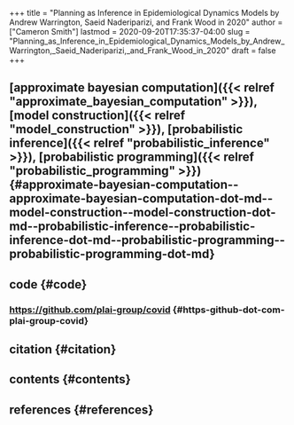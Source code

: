 +++
title = "Planning as Inference in Epidemiological Dynamics Models by Andrew Warrington, Saeid Naderiparizi, and Frank Wood in 2020"
author = ["Cameron Smith"]
lastmod = 2020-09-20T17:35:37-04:00
slug = "Planning_as_Inference_in_Epidemiological_Dynamics_Models_by_Andrew_Warrington,_Saeid_Naderiparizi,_and_Frank_Wood_in_2020"
draft = false
+++

## [approximate bayesian computation]({{< relref "approximate_bayesian_computation" >}}), [model construction]({{< relref "model_construction" >}}), [probabilistic inference]({{< relref "probabilistic_inference" >}}), [probabilistic programming]({{< relref "probabilistic_programming" >}}) {#approximate-bayesian-computation--approximate-bayesian-computation-dot-md--model-construction--model-construction-dot-md--probabilistic-inference--probabilistic-inference-dot-md--probabilistic-programming--probabilistic-programming-dot-md}


## code {#code}


### <https://github.com/plai-group/covid> {#https-github-dot-com-plai-group-covid}


## citation {#citation}


## contents {#contents}


## references {#references}
